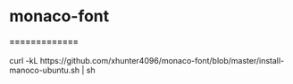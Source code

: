 # monaco-font
<h4>
	=============
</h4>
<p>
curl -kL https://github.com/xhunter4096/monaco-font/blob/master/install-manoco-ubuntu.sh | sh
</p>
